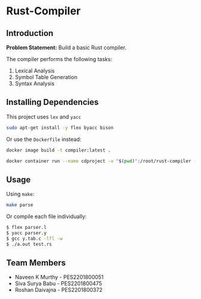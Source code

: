 # Rust-Compiler

## Introduction

**Problem Statement:** Build a basic Rust compiler.

The compiler performs the following tasks:
  1. Lexical Analysis
  2. Symbol Table Generation
  3. Syntax Analysis

## Installing Dependencies

This project uses `lex` and `yacc`

```bash
sudo apt-get install -y flex byacc bison
```

Or use the `Dockerfile` instead:

```bash
docker image build -t compiler:latest .
```
```bash
docker container run --name cdproject -v "$(pwd)":/root/rust-compiler -it compiler:latest
````

## Usage

Using `make`:

```bash
make parse
```
Or compile each file individually:

```bash
$ flex parser.l
$ yacc parser.y
$ gcc y.tab.c -lfl -w
$ ./a.out test.rs
```

## Team Members

- Naveen K Murthy - PES2201800051
- Siva Surya Babu - PES2201800475
- Roshan Daivajna - PES2201800372